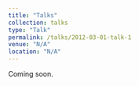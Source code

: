```yaml
---
title: "Talks"
collection: talks
type: "Talk"
permalink: /talks/2012-03-01-talk-1
venue: "N/A"
location: "N/A"
---
```


Coming soon.

